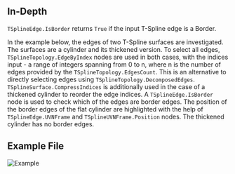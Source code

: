 ## In-Depth
`TSplineEdge.IsBorder` returns `True` if the input T-Spline edge is a Border.

In the example below, the edges of two T-Spline surfaces are investigated. The surfaces are a cylinder and its thickened version. To select all edges, `TSplineTopology.EdgeByIndex` nodes are used in both cases, with the indices input - a range of integers spanning from 0 to n, where n is the number of edges provided by the `TSplineTopology.EdgesCount`. This is an alternative to directly selecting edges using `TSplineTopology.DecomposedEdges`. `TSplineSurface.CompressIndices` is additionally used in the case of a thickened cylinder to reorder the edge indices.
A `TSplineEdge.IsBorder` node is used to check which of the edges are border edges. The position of the border edges of the flat cylinder are highlighted with the help of `TSplineEdge.UVNFrame` and `TSplineUVNFrame.Position` nodes. The thickened cylinder has no border edges.

## Example File

![Example](./Autodesk.DesignScript.Geometry.TSpline.TSplineEdge.IsBorder_img.jpg)
